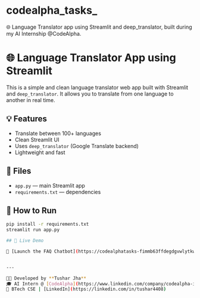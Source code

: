 # codealpha_tasks_
🌐 Language Translator app using Streamlit and deep_translator, built during my AI Internship @CodeAlpha.

# 🌐 Language Translator App using Streamlit

This is a simple and clean language translator web app built with Streamlit and `deep_translator`. It allows you to translate from one language to another in real time.

## 💡 Features

- Translate between 100+ languages
- Clean Streamlit UI
- Uses `deep_translator` (Google Translate backend)
- Lightweight and fast

## 📁 Files

- `app.py` — main Streamlit app
- `requirements.txt` — dependencies

## 🚀 How to Run

```bash
pip install -r requirements.txt
streamlit run app.py

## 🚀 Live Demo

🤖 [Launch the FAQ Chatbot](https://codealphatasks-fimmb63ffdegdgvwlytkw4.streamlit.app/)


---

🧑‍💻 Developed by **Tushar Jha**  
🎓 AI Intern @ [CodeAlpha](https://www.linkedin.com/company/codealpha-in/)  
📍 BTech CSE | [LinkedIn](https://linkedin.com/in/tushar4408)

